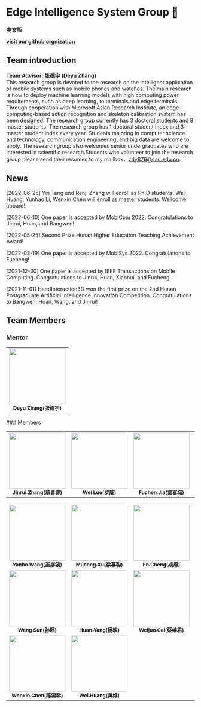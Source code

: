 # Edge Intelligence System Group 👋

**[中文版](https://eis.mobi/index-cn.html)**

**[visit our github orgnization](https://github.com/csu-eis)**

## Team introduction
**Team Advisor: 张德宇 (Deyu Zhang)**<br>
This research group is devoted to the research on the intelligent application of mobile systems such as mobile phones and watches. The main research is how to deploy machine learning models with high computing power requirements, such as deep learning, to terminals and edge terminals. Through cooperation with Microsoft Asian Research Institute, an edge computing-based action recognition and skeleton calibration system has been designed. The research group currently has 3 doctoral students and 8 master students. The research group has 1 doctoral student index and 3 master student index every year. Students majoring in computer science and technology, communication engineering, and big data are welcome to apply. The research group also welcomes senior undergraduates who are interested in scientific research.Students who volunteer to join the research group please send their resumes to my mailbox，zdy876@csu.edu.cn.



## News
[2022-06-25] Yin Tang and Renji Zhang will enroll as Ph.D students. Wei Huang, Yunhao Li, Wenxin Chen will enroll as master students. Wellcome aboard!

[2022-06-10] One paper is accepted by MobiCom 2022. Congratulations to Jinrui, Huan, and Bangwen!

[2022-05-25] Second Prize Hunan Higher Education Teaching Achievement Award!

[2022-03-19] One paper is accepted by MobiSys 2022. Congratulations to Fucheng!

[2021-12-30] One paper is accepted by IEEE Transactions on Mobile Computing. Congratulations to Jinrui, Huan, Xiaohui, and Fucheng.

[2021-11-01] HandInteraction3D won the first prize on the 2nd Hunan Postgraduate Artificial Intelligence Innovation Competition. Congratulations to Bangwen, Huan, Wang, and Jinrui!



## Team Members

### Mentor
<table>
<tr>
<td align="center"><a href="https://github.com/Deyujonney"><img src="https://avatars.githubusercontent.com/u/38066171?v=4?s=120" width="150px;" alt=""/><br /><sub><b>Deyu Zhang(张德宇)</b></sub></a><br /></td>
</tr>
</table>
### Members
<table>
<tr>
<td align="center"><a href="https://github.com/ZJR-CSU"><img src="https://avatars.githubusercontent.com/u/25000811?v=4?s=120" width="150px;" alt=""/><br /><sub><b>Jinrui Zhang(章晋睿)</b></sub></a><br /></td>
<td align="center"><a href="https://github.com/Rorwey"><img src="https://avatars.githubusercontent.com/u/15143806?v=4?s=120" width="150px;" alt=""/><br /><sub><b>Wei Luo(罗威)</b></sub></a><br /></td>
<td align="center"><a href="https://github.com/FuchengJia1996"><img src="https://avatars.githubusercontent.com/u/75013397?v=4?s=120" width="150px;" alt=""/><br /><sub><b>Fuchen Jia(贾富城)</b></sub></a><br /></td>
<td align="center"><a href="https://github.com/yinntag"><img src="https://avatars.githubusercontent.com/u/58064027?v=4?s=120" width="150px;" alt=""/><br /><sub><b>Yin Tang(唐寅)</b></sub></a><br /></td>
<td align="center"><a href="https://github.com/ZXiiiC"><img src="https://avatars.githubusercontent.com/u/72813202?v=4?s=120" width="150px;" alt=""/><br /><sub><b>Xichen Zhang(张熙铖)</b></sub></a><br /></td>
</tr>
</table>

<table>
<tr>
<td align="center"><a href="https://github.com/wangyanbo1993"><img src="https://avatars.githubusercontent.com/u/53209910?v=4?s=120" width="150px;" alt=""/><br /><sub><b>Yanbo Wang(王彦波)</b></sub></a><br /></td>
<td align="center"><a href="https://github.com/xumucong"><img src="https://avatars.githubusercontent.com/u/29012078?v=4?s=120" width="150px;" alt=""/><br /><sub><b>Mucong Xu(徐慕聪)</b></sub></a><br /></td>
<td align="center"><a href="https://github.com/OrangeFower"><img src="https://avatars.githubusercontent.com/u/50410627?v=4?s=120" width="150px;" alt=""/><br /><sub><b>En Cheng(成恩)</b></sub></a><br /></td>
<td align="center"><a href="https://github.com/wangbin1002"><img src="https://avatars.githubusercontent.com/u/26839456?v=4?s=120" width="150px;" alt=""/><br /><sub><b>Bin Wang(王斌)</b></sub></a><br /></td>
<td align="center"><a href="https://github.com/BangwenHe"><img src="https://avatars.githubusercontent.com/u/32662175?v=4?s=120" width="150px;" alt=""/><br /><sub><b>Bangwen He(何榜文)</b></sub></a><br /></td>
</tr>
<tr>
<td align="center"><a href="https://github.com/Geeksun2018"><img src="https://avatars.githubusercontent.com/u/42086593?v=4?s=120" width="150px;" alt=""/><br /><sub><b>Wang Sun(孙旺)</b></sub></a><br /></td>
<td align="center"><a href="https://github.com/SheepHuan"><img src="https://avatars.githubusercontent.com/u/48245110?v=4?s=120" width="150px;" alt=""/><br /><sub><b>Huan Yang(杨欢)</b></sub></a><br /></td>
<td align="center"><a href="https://github.com/TsaiVikin"><img src="https://avatars.githubusercontent.com/u/78303554?v=4?s=120" width="150px;" alt=""/><br /><sub><b>Weijun Cai(蔡维君)</b></sub></a><br /></td>
<td align="center"><a href="https://github.com/chenzhuoer"><img src="https://avatars.githubusercontent.com/u/82086797?v=4?s=120" width="150px;" alt=""/><br /><sub><b>Zhuoer Chen(陈卓尔)</b></sub></a><br /></td>
<td align="center"><a href="https://github.com/chestnut0912"><img src="https://avatars.githubusercontent.com/u/76651653?v=4?s=120" width="150px;" alt=""/><br /><sub><b>Yunhao Li(李云皓)</b></sub></a><br /></td>
</tr>
<tr>
<td align="center"><a href="https://github.com/Storagebox828"><img src="https://avatars.githubusercontent.com/u/102845669?v=4?s=120" width="150px;" alt=""/><br /><sub><b>Wenxin Chen(陈温昕)</b></sub></a><br /></td>
<td align="center"><a href="https://github.com/hwalg2202"><img src="https://avatars.githubusercontent.com/u/108312923?v=4?s=120" width="150px;" alt=""/><br /><sub><b>Wei Huang(黄维)</b></sub></a><br /></td>
</tr>
</table>
